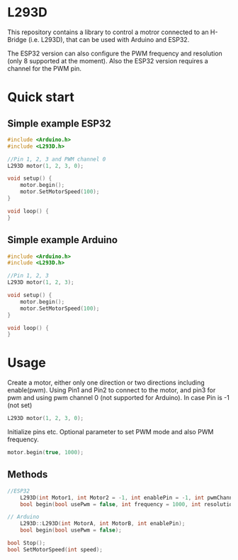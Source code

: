 # L293D

This repository contains a library to control a motror connected to an H-Bridge (i.e. L293D), that can be used with Arduino and ESP32. 

The ESP32 version can also configure the PWM frequency and resolution (only 8 supported at the moment).
Also the ESP32 version requires a channel for the PWM pin.

# Quick start

## Simple example ESP32


```c++
#include <Arduino.h>
#include <L293D.h>

//Pin 1, 2, 3 and PWM channel 0
L293D motor(1, 2, 3, 0);

void setup() {  
    motor.begin();     
    motor.SetMotorSpeed(100);
}

void loop() {
}
```


## Simple example Arduino


```c++
#include <Arduino.h>
#include <L293D.h>

//Pin 1, 2, 3
L293D motor(1, 2, 3);

void setup() {  
    motor.begin();     
    motor.SetMotorSpeed(100);
}

void loop() {
}
```

# Usage

Create a motor, either only one direction or two directions including enable(pwm).
Using Pin1 and Pin2 to connect to the motor, and pin3 for pwm and using pwm channel 0 (not supported for Arduino).
In case Pin is -1 (not set)

```c++
L293D motor(1, 2, 3, 0);
```

Initialize pins etc.
Optional parameter to set PWM mode and also PWM frequency.

```c++
motor.begin(true, 1000); 
```



## Methods

```c++
//ESP32
    L293D(int Motor1, int Motor2 = -1, int enablePin = -1, int pwmChannel = 0);
    bool begin(bool usePwm = false, int frequency = 1000, int resolution = 8);

// Arduino
    L293D::L293D(int MotorA, int MotorB, int enablePin);
    bool begin(bool usePwm = false);

bool Stop();
bool SetMotorSpeed(int speed);
```